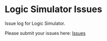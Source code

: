 # Logic Simulator Issues

Issue log for Logic Simulator.

Please submit your issues here: [Issues](https://github.com/andrew-wilkes/logic-simulator-issues/issues)
